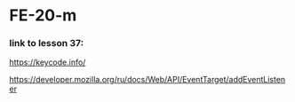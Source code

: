 # FE-20-m

### link to lesson 37:
https://keycode.info/

https://developer.mozilla.org/ru/docs/Web/API/EventTarget/addEventListener

